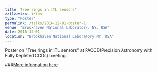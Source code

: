 ```yaml
---
title: Tree rings in ITL sensors"
collection: talks
type: "Poster"
permalink: /talks/2016-12-01-poster-1
venue: "Brookhaven National Laboratory, NY, USA"
date: 2016-12-01
location: "Brookhaven National Laboratory NY, USA"
---
```



Poster on "Tree rings in ITL sensors" at PACCD(Precision Astronomy with Fully Depleted CCDs) meeting.  

###[More information here](http://exampleurl.com)
